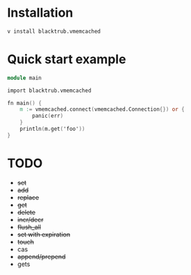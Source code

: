 # Installation
```bash
v install blacktrub.vmemcached
```

# Quick start example
```v
module main

import blacktrub.vmemcached

fn main() {
    m := vmemcached.connect(vmemcached.Connection{}) or {
        panic(err)
    }
    println(m.get('foo'))
}
```

# TODO
- ~~set~~
- ~~add~~
- ~~replace~~
- ~~get~~
- ~~delete~~
- ~~incr/decr~~
- ~~flush_all~~
- ~~set with expiration~~
- ~~touch~~
- cas
- ~~append/prepend~~
- gets
